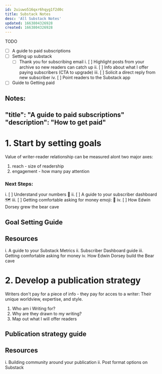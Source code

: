 ```yaml
---
id: 2uiuwo516qxr6hqyg1f2d0c
title: Substack Notes
desc: 'All Substack Notes'
updated: 1663804326928
created: 1663804326928
---
```

TODO
- [ ] A guide to paid subscriptions
- [ ] Setting up substack
    - [ ] Thank you for subscribing email
        i. [ ] Highlight posts from your archive so new readers can catch up
        ii. [ ] Info about what I offer paying subscribers (CTA to upgrade)
        iii. [ ] Solicit a direct reply from new subscriber
        iv. [ ] Point readers to the Substack app
- [ ] Guide to Getting paid

Notes:
---
"title": "A guide to paid subscriptions"
"description": "How to get paid"
---
# 1. Start by setting goals
Value of writer-reader relationship can be measured alont two major axes:
1) reach - size of readership
2) engagement - how many pay attention
### Next Steps:
i. [ ] Understand your numbers 🔢
ii. [ ] A guide to your subscriber dashboard 🗺
iii. [ ] Getting comfortable asking for money emoji: 💸
iv. [ ] How Edwin Dorsey grew the bear cave

## Goal Setting Guide

## Resources
i. A guide to your Substack Metrics
ii. Subscriber Dashboard guide
iii. Getting comfortable asking for money
iv. How Edwin Dorsey build the Bear cave

# 2. Develop a publication strategy
Writers don't pay for a piece of info - they pay for acces to a writer: Their unique worldview, expertise, and style.
1) Who am i Writing for?
2) Why are they drawn to my writing?
3) Map out what I will offer readers

## Publication strategy guide

## Resources
i. Building community around your publication
ii. Post format options on Substack
